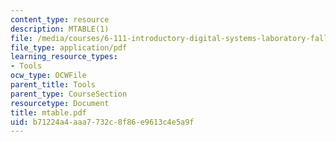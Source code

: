 ```yaml
---
content_type: resource
description: MTABLE(1)
file: /media/courses/6-111-introductory-digital-systems-laboratory-fall-2002/b71224a4aaa7732c8f86e9613c4e5a9f_mtable.pdf
file_type: application/pdf
learning_resource_types:
- Tools
ocw_type: OCWFile
parent_title: Tools
parent_type: CourseSection
resourcetype: Document
title: mtable.pdf
uid: b71224a4-aaa7-732c-8f86-e9613c4e5a9f
---
```

